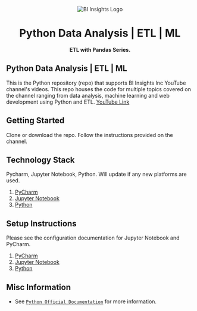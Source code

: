 <p align="center"><img src="https://github.com/hnawaz007/pythondataanalysis/blob/main/img/BIInsightsInc.com.png" alt="BI Insights Logo" /></p>

<h1 align="center"> Python Data Analysis | ETL | ML </h1>
<p align="center"><b>ETL with Pandas Series.</b></p>

## Python Data Analysis | ETL | ML
This is the Python repository (repo) that supports BI Insights Inc YouTube channel's videos. This repo houses the code for multiple topics covered on the channel ranging from data analysis, machine learning and web development using Python and ETL.
[YouTube Link](https://www.youtube.com/channel/UC8aox1k3cd00tTKuBNt4tMw)

## Getting Started

Clone or download the repo. Follow the instructions provided on the channel. 

## Technology Stack

Pycharm, Jupyter Notebook, Python.
Will update if any new platforms are used.

1. [PyCharm](https://www.jetbrains.com/pycharm/)
2. [Jupyter Notebook](https://jupyter.org/)
3. [Python](https://www.python.org/)

## Setup Instructions

Please see the configuration documentation for Jupyter Notebook and PyCharm.
1. [PyCharm](https://www.jetbrains.com/pycharm/)
2. [Jupyter Notebook](https://jupyter.org/)
3. [Python](https://www.python.org/)


## Misc Information
- See [`Python Official Documentation`](https://www.python.org/) for more information.
